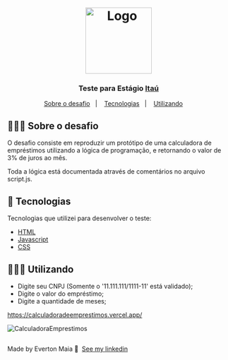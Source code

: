 
<h1 align="center">
  <img alt="Logo" src="https://www.itau.com.br/content/dam/itau/varejo/logo-itau-varejo-desktop.png" width="150px">
</h1>

<h3 align="center">
  Teste para Estágio <a href="https://www.itau.com.br/">Itaú</a>
</h3>




<p align="center">
  <a href="#about">Sobre o desafio</a>&nbsp;&nbsp;&nbsp;|&nbsp;&nbsp;&nbsp;
  <a href="#technologies">Tecnologias</a>&nbsp;&nbsp;&nbsp;|&nbsp;&nbsp;&nbsp;
  <a href="#use">Utilizando</a>&nbsp;&nbsp;&nbsp;&nbsp;&nbsp;&nbsp;
</p>

<div id="about"></div>

## 💇🏻‍♂️ Sobre o desafio

O desafio consiste em reproduzir um protótipo de uma calculadora de empréstimos utilizando a lógica de programação, e retornando o valor de 3% de juros ao mês.

Toda a lógica está documentada através de comentários no arquivo script.js.

<div id="technologies"></div>

## 🚀 Tecnologias

Tecnologias que utilizei para desenvolver o teste:

- [HTML](https://developer.mozilla.org/pt-BR/docs/Web/HTML)
- [Javascript](https://developer.mozilla.org/pt-BR/docs/Web/JavaScript)
- [CSS](https://developer.mozilla.org/en-US/docs/Web/CSS)

<div id="started"></div>

<div id="use"></div>



## 👨🏻‍💻 Utilizando

- Digite seu CNPJ (Somente o '11.111.111/1111-11' está validado);
- Digite o valor do empréstimo;
- Digite a quantidade de meses;

https://calculadoradeemprestimos.vercel.app/




![CalculadoraEmprestimos](https://user-images.githubusercontent.com/101665823/199604225-97ff9ae7-8cc6-4fe0-b9e9-982ff1386c45.png)


##
Made by Everton Maia 👋 &nbsp;[See my linkedin](https://www.linkedin.com/in/everton-maia-566689235/)
